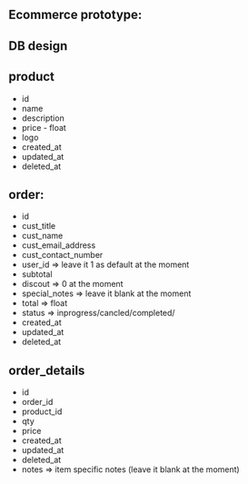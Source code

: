 ## Ecommerce prototype:

## DB design

## product
* id
* name
* description
* price - float
* logo
* created_at
* updated_at
* deleted_at

## order:
* id
* cust_title
* cust_name
* cust_email_address
* cust_contact_number
* user_id => leave it 1 as default at the moment
* subtotal
* discout => 0 at the moment
* special_notes => leave it blank at the moment
* total => float
* status => inprogress/cancled/completed/
* created_at
* updated_at
* deleted_at

## order_details
* id
* order_id
* product_id
* qty
* price
* created_at
* updated_at
* deleted_at
* notes => item specific notes (leave it blank at the moment)
